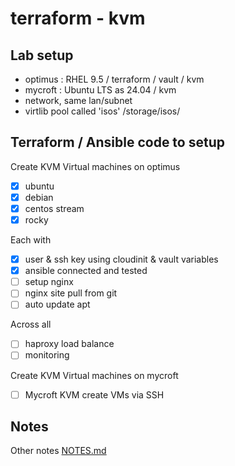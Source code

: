 
# terraform - kvm

## Lab setup
- optimus : RHEL 9.5 / terraform / vault / kvm
- mycroft : Ubuntu LTS as 24.04 / kvm
- network, same lan/subnet
- virtlib pool called 'isos' /storage/isos/

## Terraform / Ansible code to setup 
Create KVM Virtual machines on optimus
- [X] ubuntu
- [X] debian
- [X] centos stream
- [X] rocky

Each with
- [X] user & ssh key using cloudinit & vault variables
- [X] ansible connected and tested
- [ ] setup nginx
- [ ] nginx site pull from git
- [ ] auto update apt

Across all
- [ ] haproxy load balance
- [ ] monitoring

Create KVM Virtual machines on mycroft
- [ ] Mycroft KVM create VMs via SSH

## Notes
Other notes
[NOTES.md](NOTES.md)
